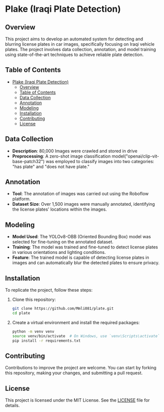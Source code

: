 # Plake (Iraqi Plate Detection)

## Overview

This project aims to develop an automated system for detecting and blurring license plates in car images, specifically focusing on Iraqi vehicle plates. The project involves data collection, annotation, and model training using state-of-the-art techniques to achieve reliable plate detection.

## Table of Contents

- [Plake (Iraqi Plate Detection)](#plake-iraqi-plate-detection)
  - [Overview](#overview)
  - [Table of Contents](#table-of-contents)
  - [Data Collection](#data-collection)
  - [Annotation](#annotation)
  - [Modeling](#modeling)
  - [Installation](#installation)
  - [Contributing](#contributing)
  - [License](#license)

## Data Collection

- **Description**: 80,000 Images were crawled and stored in drive
- **Preprocessing**: A zero-shot image classification model("openai/clip-vit-base-patch32") was employed to classify images into two categories: "has plate" and "does not have plate."

## Annotation

- **Tool**: The annotation of images was carried out using the Roboflow platform.
- **Dataset Size**: Over 1,500 images were manually annotated, identifying the license plates' locations within the images.

## Modeling

- **Model Used**: The YOLOv8-OBB (Oriented Bounding Box) model was selected for fine-tuning on the annotated dataset.
- **Training**: The model was trained and fine-tuned to detect license plates in various orientations and lighting conditions.
- **Feature**: The trained model is capable of detecting license plates in images and can automatically blur the detected plates to ensure privacy.

## Installation

To replicate the project, follow these steps:

1. Clone this repository:

    ```bash
    git clone https://github.com/Mmli081/plate.git
    cd plate
    ```

2. Create a virtual environment and install the required packages:

    ```bash
    python -m venv venv
    source venv/bin/activate  # On Windows, use `venv\Scripts\activate`
    pip install -r requirements.txt
    ```

## Contributing

Contributions to improve the project are welcome. You can start by forking this repository, making your changes, and submitting a pull request.

## License

This project is licensed under the MIT License. See the [LICENSE](LICENSE) file for details.
